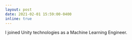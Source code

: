 ```yaml
---
layout: post
date: 2021-02-01 15:59:00-0400
inline: true
---
```


 I joined Unity technologies as a Machine Learning Engineer.